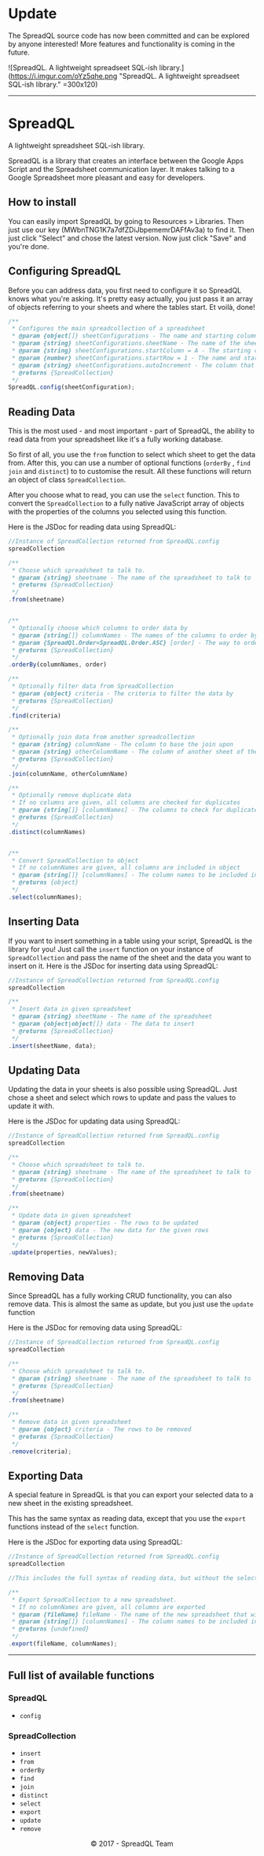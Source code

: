 # Update
The SpreadQL source code has now been committed and can be explored by anyone interested!
More features and functionality is coming in the future.

![SpreadQL. A lightweight spreadseet SQL-ish library.](https://i.imgur.com/oYz5qhe.png "SpreadQL. A lightweight spreadseet SQL-ish library." =300x120)

---

# SpreadQL
A lightweight spreadsheet SQL-ish library.

SpreadQL is a library that creates an interface between the Google Apps Script and the Spreadsheet communication layer. It makes talking to a Google Spreadsheet more pleasant and easy for developers.

## How to install
You can easily import SpreadQL by going to Resources > Libraries. Then just use our key (MWbnTNG1K7a7dfZDiJbpememrDAFfAv3a) to find it. Then just click "Select" and chose the latest version. Now just click "Save" and you're done.

## Configuring SpreadQL
Before you can address data, you first need to configure it so SpreadQL knows what you're asking. It's pretty easy actually, you just pass it an array of objects referring to your sheets and where the tables start. Et voilà, done!

````javascript
/**
 * Configures the main spreadcollection of a spreadsheet
 * @param {object[]} sheetConfigurations - The name and starting column and row from the spreadsheets you want to use.
 * @param {string} sheetConfigurations.sheetName - The name of the sheet you want to use.
 * @param {string} sheetConfigurations.startColumn = A - The starting column of the table on given sheet.
 * @param {number} sheetConfigurations.startRow = 1 - The name and starting column and row from the spreadsheets you want to use.
 * @param {string} sheetConfigurations.autoIncrement - The column that will be incremented when inserting data.
 * @returns {SpreadCollection}
 */
SpreadQL.config(sheetConfiguration);
````


## Reading Data
This is the most used - and most important - part of SpreadQL, the ability to read data from your spreadsheet like it's a fully working database.

So first of all, you use the ````from```` function to select which sheet to get the data from. After this, you can use a number of optional functions (````orderBy```` , ````find```` ````join```` and ````distinct````) to to customise the result. All these functions will return an object of class ````SpreadCollection````.

After you choose what to read, you can use the ````select```` function. This to convert the ````SpreadCollection```` to a fully native JavaScript array of objects with the properties of the columns you selected using this function.

Here is the JSDoc for reading data using SpreadQL:

````javascript
//Instance of SpreadCollection returned from SpreadQL.config
spreadCollection

/**
 * Choose which spreadsheet to talk to.
 * @param {string} sheetname - The name of the spreadsheet to talk to
 * @returns {SpreadCollection}
 */
.from(sheetname)


/**
 * Optionally choose which columns to order data by
 * @param {string[]} columnNames - The names of the columns to order by
 * @param {SpreadQl.Order=SpreadQL.Order.ASC} [order] - The way to order
 * @returns {SpreadCollection}
 */
.orderBy(columnNames, order)

/**
 * Optionally filter data from SpreadCollection
 * @param {object} criteria - The criteria to filter the data by
 * @returns {SpreadCollection}
 */
.find(criteria)

/**
 * Optionally join data from another spreadcollection
 * @param {string} columnName - The column to base the join upon
 * @param {string} otherColumnName - The column of another sheet of the same spreadsheet to join with. "sheetName.ColumnName" syntax is required.
 * @returns {SpreadCollection}
 */
.join(columnName, otherColumnName)

/**
 * Optionally remove duplicate data
 * If no columns are given, all columns are checked for duplicates
 * @param {string[]} [columnNames] - The columns to check for duplicates
 * @returns {SpreadCollection}
 */
.distinct(columnNames)


/**
 * Convert SpreadCollection to object
 * If no columnNames are given, all columns are included in object
 * @param {string[]} [columnNames] - The column names to be included in object
 * @returns {object}
 */
.select(columnNames);
````


## Inserting Data
If you want to insert something in a table using your script, SpreadQL is the library for you! Just call the ````insert```` function on your instance of ````SpreadCollection```` and pass the name of the sheet and the data you want to insert on it.
Here is the JSDoc for inserting data using SpreadQL:

````javascript
//Instance of SpreadCollection returned from SpreadQL.config
spreadCollection

/**
 * Insert data in given spreadsheet
 * @param {string} sheetName - The name of the spreadsheet
 * @param {object|object[]} data - The data to insert
 * @returns {SpreadCollection}
 */
.insert(sheetName, data);
````


## Updating Data
Updating the data in your sheets is also possible using SpreadQL. Just chose a sheet and select which rows to update and pass the values to update it with.

Here is the JSDoc for updating data using SpreadQL:

````javascript
//Instance of SpreadCollection returned from SpreadQL.config
spreadCollection

/**
 * Choose which spreadsheet to talk to.
 * @param {string} sheetname - The name of the spreadsheet to talk to
 * @returns {SpreadCollection}
 */
.from(sheetname)

/**
 * Update data in given spreadsheet
 * @param {object} properties - The rows to be updated
 * @param {object} data - The new data for the given rows
 * @returns {SpreadCollection}
 */
.update(properties, newValues);
````


## Removing Data
Since SpreadQL has a fully working CRUD functionality, you can also remove data. This is almost the same as update, but you just use the ````update```` function

Here is the JSDoc for removing data using SpreadQL:

````javascript
//Instance of SpreadCollection returned from SpreadQL.config
spreadCollection

/**
 * Choose which spreadsheet to talk to.
 * @param {string} sheetname - The name of the spreadsheet to talk to
 * @returns {SpreadCollection}
 */
.from(sheetname)

/**
 * Remove data in given spreadsheet
 * @param {object} criteria - The rows to be removed
 * @returns {SpreadCollection}
 */
.remove(criteria);
````


## Exporting Data
A special feature in SpreadQL is that you can export your selected data to a new sheet in the existing spreadsheet.

This has the same syntax as reading data, except that you use the ````export```` functions instead of the ````select```` function.

Here is the JSDoc for exporting data using SpreadQL:

````javascript
//Instance of SpreadCollection returned from SpreadQL.config
spreadCollection

//This includes the full syntax of reading data, but without the select function.

/**
 * Export SpreadCollection to a new spreadsheet.
 * If no columnNames are given, all columns are exported
 * @param {fileName} fileName - The name of the new spreadsheet that will be generated
 * @param {string[]} [columnNames] - The column names to be included in the new spreadsheet
 * @returns {undefined}
 */
.export(fileName, columnNames);
````

---

## Full list of available functions
### SpreadQL
- ````config````

### SpreadCollection
- ````insert````
- ````from````
- ````orderBy````
- ````find````
- ````join````
- ````distinct````
- ````select````
- ````export````
- ````update````
- ````remove````

<sup><center>© 2017 - SpreadQL Team </center></sup>
